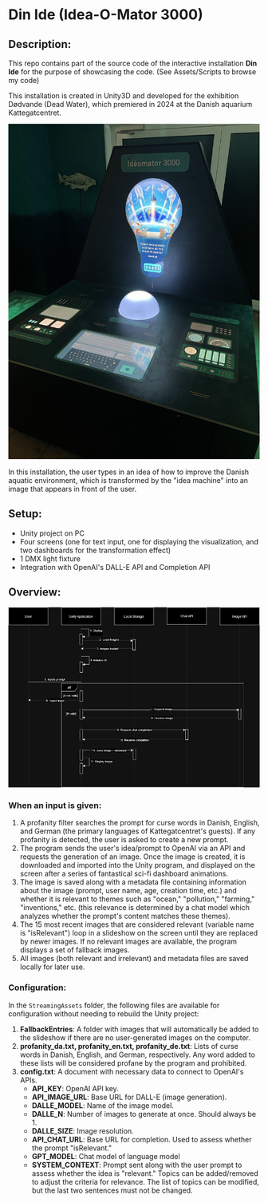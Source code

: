 # Din Ide (Idea-O-Mator 3000)
## Description:
This repo contains part of the source code of the interactive installation **Din Ide** for the purpose of showcasing the code. (See Assets/Scripts to browse my code)

This installation is created in Unity3D and developed for the exhibition Dødvande (Dead Water), which premiered in 2024 at the Danish aquarium Kattegatcentret.

![Installation picture](https://github.com/vihemy/dinide/blob/main/ReadmeAssets/installation.jpg)

In this installation, the user types in an idea of how to improve the Danish aquatic environment, which is transformed by the "idea machine" into an image that appears in front of the user.

## Setup:

- Unity project on PC
- Four screens (one for text input, one for displaying the visualization, and two dashboards for the transformation effect)
- 1 DMX light fixture
- Integration with OpenAI's DALL-E API and Completion API

## Overview:
![UML sequence diagram](https://github.com/vihemy/dinide/blob/main/ReadmeAssets/sequence_diagram_uml.png)

### When an input is given:
1. A profanity filter searches the prompt for curse words in Danish, English, and German (the primary languages of Kattegatcentret's guests). If any profanity is detected, the user is asked to create a new prompt.
2. The program sends the user's idea/prompt to OpenAI via an API and requests the generation of an image. Once the image is created, it is downloaded and imported into the Unity program, and displayed on the screen after a series of fantastical sci-fi dashboard animations.
3. The image is saved along with a metadata file containing information about the image (prompt, user name, age, creation time, etc.) and whether it is relevant to themes such as "ocean," "pollution," "farming," "inventions," etc. (this relevance is determined by a chat model which analyzes whether the prompt's content matches these themes).
4. The 15 most recent images that are considered relevant (variable name is "isRelevant") loop in a slideshow on the screen until they are replaced by newer images. If no relevant images are available, the program displays a set of fallback images.
5. All images (both relevant and irrelevant) and metadata files are saved locally for later use.

### Configuration:
In the `StreamingAssets` folder, the following files are available for configuration without needing to rebuild the Unity project:

1. **FallbackEntries**: A folder with images that will automatically be added to the slideshow if there are no user-generated images on the computer.
2. **profanity_da.txt, profanity_en.txt, profanity_de.txt**: Lists of curse words in Danish, English, and German, respectively. Any word added to these lists will be considered profane by the program and prohibited.
3. **config.txt**: A document with necessary data to connect to OpenAI's APIs.
    - **API_KEY**: OpenAI API key.
    - **API_IMAGE_URL**: Base URL for DALL-E (image generation).
    - **DALLE_MODEL**: Name of the image model.
    - **DALLE_N**: Number of images to generate at once. Should always be 1.
    - **DALLE_SIZE**: Image resolution.
    - **API_CHAT_URL**: Base URL for completion. Used to assess whether the prompt "isRelevant."
    - **GPT_MODEL**: Chat model of language model
    - **SYSTEM_CONTEXT**: Prompt sent along with the user prompt to assess whether the idea is "relevant." Topics can be added/removed to adjust the criteria for relevance. The list of topics can be modified, but the last two sentences must not be changed.
